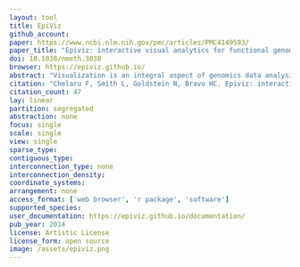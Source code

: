 ```yaml
---
layout: tool
title: EpiViz
github_account:
paper: https://www.ncbi.nlm.nih.gov/pmc/articles/PMC4149593/
paper_title: "Epiviz: interactive visual analytics for functional genomics data"
doi: 10.1038/nmeth.3038
browser: https://epiviz.github.io/
abstract: "Visualization is an integral aspect of genomics data analysis where the output of procedures performed in computing environments like Bioconductor is often visualized. Algorithmic-statistical analysis and interactive visualization are usually disjoint but are most effective when used iteratively. We introduce tools that provide this tight-knit integration: Epiviz (http://epiviz.cbcb.umd.edu), a web-based genome browser, and the Epivizr Bioconductor package allowing interactive, extensible and reproducible visualization within a state-of-the-art data analysis platform."
citation: "Chelaru F, Smith L, Goldstein N, Bravo HC. Epiviz: interactive visual analytics for functional genomics data. Nat Methods. nature.com; 2014;11: 938–940."
citation_count: 47
lay: linear
partition: segregated
abstraction: none
focus: single
scale: single
view: single
sparse_type:
contiguous_type:
interconnection_type: none
interconnection_density:
coordinate_systems:
arrangement: none
access_format: ['web browser', 'r package', 'software']
supported_species:
user_documentation: https://epiviz.github.io/documentation/
pub_year: 2014
license: Artistic License
license_form: open source
image: /assets/epiviz.png
---
```

